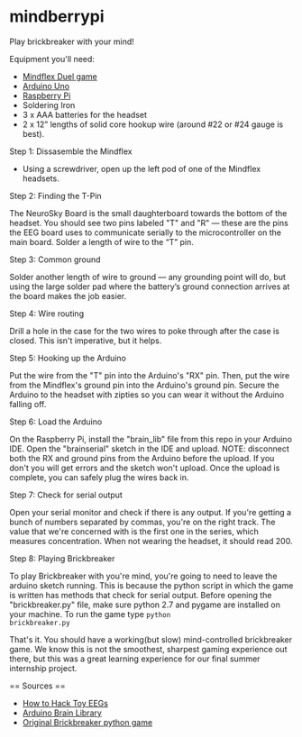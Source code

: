 mindberrypi
===========

Play brickbreaker with your mind!

Equipment you'll need:

  - [Mindflex Duel game](http://www.amazon.com/Mattel-T8498-Mindflex-Duel-Game/dp/B004GHNFKK)
  - [Arduino Uno](http://arduino.cc/en/Main/arduinoBoardUno)
  - [Raspberry Pi](http://www.raspberrypi.org/)
  - Soldering Iron
  - 3 x AAA batteries for the headset
  - 2 x 12” lengths of solid core hookup wire (around #22 or #24 gauge is best).
  


Step 1: Dissasemble the Mindflex
  - Using a screwdriver, open up the left pod of one of the Mindflex headsets.

Step 2: Finding the T-Pin

The NeuroSky Board is the small daughterboard towards the bottom of the headset. You should see two pins labeled "T" and "R" — these are the pins the EEG board uses to communicate serially to the microcontroller on the main board. Solder a length of wire to the “T” pin.

Step 3: Common ground

Solder another length of wire to ground — any grounding point will do, but using the large solder pad where the battery’s ground connection arrives at the board makes the job easier.

Step 4: Wire routing

Drill a hole in the case for the two wires to poke through after the case is closed. This isn't imperative, but it helps.

Step 5: Hooking up the Arduino

Put the wire from the "T" pin into the Arduino's "RX" pin. Then, put the wire from the Mindflex's ground pin into the Arduino's ground pin. Secure the Arduino to the headset with zipties so you can wear it without the Arduino falling off.

Step 6: Load the Arduino

On the Raspberry Pi, install the "brain_lib" file from this repo in your Arduino IDE. Open the "brainserial" sketch in the IDE and upload. NOTE: disconnect both the RX and ground pins from the Arduino before the upload. If you don't you will get errors and the sketch won't upload. Once the upload is complete, you can safely plug the wires back in.

Step 7: Check for serial output

Open your serial monitor and check if there is any output. If you're getting a bunch of numbers separated by commas, you're on the right track. The value that we're concerned with is the first one in the series, which measures concentration. When not wearing the headset, it should read 200. 

Step 8: Playing Brickbreaker

To play Brickbreaker with you're mind, you're going to need to leave the arduino sketch running. This is because the python script in which the game is written has methods that check for serial output. Before opening the "brickbreaker.py" file, make sure python 2.7 and pygame are installed on your machine. To run the game type <code>python brickbreaker.py</code>

That's it. You should have a working(but slow) mind-controlled brickbreaker game. We know this is not the smoothest, sharpest gaming experience out there, but this was a great learning experience for our final summer internship project. 


== Sources ==
- [How to Hack Toy EEGs](http://frontiernerds.com/brain-hack)
- [Arduino Brain Library](https://github.com/kitschpatrol/Arduino-Brain-Library)
- [Original Brickbreaker python game](https://github.com/timbrah/Pygame-BrickBreaker)



